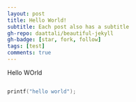 ```yaml
---
layout: post
title: Hello World!
subtitle: Each post also has a subtitle
gh-repo: daattali/beautiful-jekyll
gh-badge: [star, fork, follow]
tags: [test]
comments: true
---
```


Hello WOrld

```c++

printf("hello world");
```